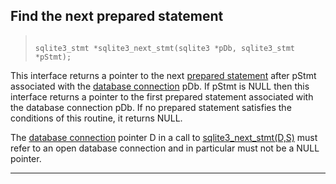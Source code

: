 ## Find the next prepared statement




> ```
> 
> sqlite3_stmt *sqlite3_next_stmt(sqlite3 *pDb, sqlite3_stmt *pStmt);
> 
> ```



This interface returns a pointer to the next [prepared statement](#sqlite3_stmt) after
pStmt associated with the [database connection](#sqlite3) pDb. If pStmt is NULL
then this interface returns a pointer to the first prepared statement
associated with the database connection pDb. If no prepared statement
satisfies the conditions of this routine, it returns NULL.


The [database connection](#sqlite3) pointer D in a call to
[sqlite3\_next\_stmt(D,S)](#sqlite3_next_stmt) must refer to an open database
connection and in particular must not be a NULL pointer.




---


